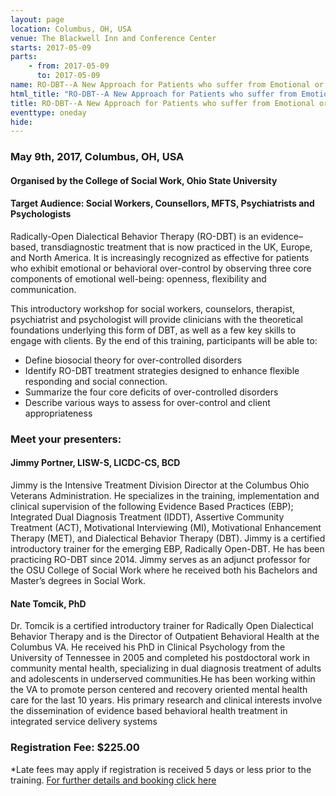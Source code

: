 ```yaml
---
layout: page
location: Columbus, OH, USA
venue: The Blackwell Inn and Conference Center
starts: 2017-05-09
parts:
    - from: 2017-05-09
      to: 2017-05-09
name: RO-DBT--A New Approach for Patients who suffer from Emotional or Behavioral Over-Control
html_title: "RO-DBT--A New Approach for Patients who suffer from Emotional or Behavioral Over-Control, Ohio State University"
title: RO-DBT--A New Approach for Patients who suffer from Emotional or Behavioral Over-Control
eventtype: oneday
hide: 
---
```


### May 9th, 2017, Columbus, OH, USA
#### Organised by the College of Social Work, Ohio State University

#### Target Audience: Social Workers, Counsellors, MFTS, Psychiatrists and Psychologists
Radically-Open Dialectical Behavior Therapy (RO-DBT) is an evidence–based, transdiagnostic treatment that is now practiced in the UK, Europe, and North America. It is increasingly recognized as effective for patients who exhibit emotional or behavioral over-control by observing three core components of emotional well-being: openness, flexibility and communication.

This introductory workshop for social workers, counselors, therapist, psychiatrist and psychologist will provide clinicians with the theoretical foundations underlying this form of DBT, as well as a few key skills to engage with clients. By the end of this training, participants will be able to:

* Define biosocial theory for over-controlled disorders
* Identify RO-DBT treatment strategies designed to enhance flexible responding and social connection.
* Summarize the four core deficits of over-controlled disorders
* Describe various ways to assess for over-control and client appropriateness

### Meet your presenters:

#### Jimmy Portner, LISW-S, LICDC-CS, BCD
Jimmy is the Intensive Treatment Division Director at the Columbus Ohio Veterans Administration. He specializes in the training, implementation and clinical supervision of the following Evidence Based Practices (EBP); Integrated Dual Diagnosis Treatment (IDDT), Assertive Community Treatment (ACT), Motivational Interviewing (MI), Motivational Enhancement Therapy (MET), and Dialectical Behavior Therapy (DBT). Jimmy is a certified introductory trainer for the emerging EBP, Radically Open-DBT. He has been practicing RO-DBT since 2014. Jimmy serves as an adjunct professor for the OSU College of Social Work where he received both his Bachelors and Master’s degrees in Social Work.

#### Nate Tomcik, PhD
Dr. Tomcik is a certified introductory trainer for Radically Open Dialectical Behavior Therapy and is the Director of Outpatient Behavioral Health at the Columbus VA. He received his PhD in Clinical Psychology from the University of Tennessee in 2005 and completed his postdoctoral work in community mental health, specializing in dual diagnosis treatment of adults and adolescents in underserved communities.He has been working within the VA to promote person centered and recovery oriented mental health care for the last 10 years. His primary research and clinical interests involve the dissemination of evidence based behavioral health treatment in integrated service delivery systems

### Registration Fee: $225.00
*Late fees may apply if registration is received 5 days or less prior to the training.
[For further details and booking click here](http://csw.osu.edu/continuing-education/training-calendar/training-archives/calendar-details/?osu_events_id=15061)
